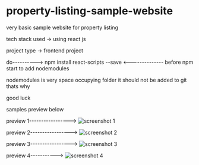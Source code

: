 # property-listing-sample-website
very basic sample website for property listing 

tech stack used -> using react js

project type -> frontend project

do----------> npm install react-scripts --save <-------------- before npm start to add nodemodules 


nodemodules is very space occupying folder it should not be added to git thats why


good luck 



samples preview below 


preview 1----------------->
![screenshot 1](https://user-images.githubusercontent.com/88980729/185941545-5f1ff998-433d-4b0c-9653-b4e02d76ae23.png)

preview 2----------------->
![screenshot 2](https://user-images.githubusercontent.com/88980729/185941571-88209ba9-952f-4d30-a71c-acf9d794897d.png)


preview 3----------------->
![screenshot 3](https://user-images.githubusercontent.com/88980729/185941588-09492a59-0f0a-4d5d-8328-0f34dfe24e66.png)


preview 4----------->
![screenshot 4](https://user-images.githubusercontent.com/88980729/185942154-febf2d64-c68e-4487-8e30-b1c693836028.png)
